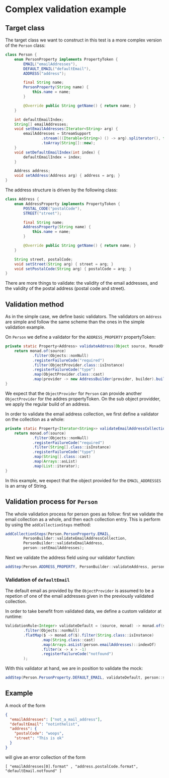 # Complex validation example

## Target class

The target class we want to construct in this test is a more complex
version of the `Person` class:
```java
class Person {
    enum PersonProperty implements PropertyToken {
        EMAIL("emailAddresses"),
        DEFAULT_EMAIL("defaultEmail"),
        ADDRESS("address");

        final String name;
        PersonProperty(String name) {
            this.name = name;
        }

        @Override public String getName() { return name; }
    }

    int defaultEmailIndex;
    String[] emailAddresses;
    void setEmailAddresses(Iterator<String> arg) {
        emailAddresses = StreamSupport
                .stream(((Iterable<String>) () -> arg).spliterator(), false)
                .toArray(String[]::new);
    }
    void setDefaultEmailIndex(int index) {
        defaultEmailIndex = index;
    }

    Address address;
    void setAddress(Address arg) { address = arg; }
}
```
The address structure is driven by the following class:
```java
class Address {
    enum AddressProperty implements PropertyToken {
        POSTAL_CODE("postalCode"),
        STREET("street");

        final String name;
        AddressProperty(String name) {
            this.name = name;
        }

        @Override public String getName() { return name; }
    }

    String street, postalCode;
    void setStreet(String arg) { street = arg; }
    void setPostalCode(String arg) { postalCode = arg; }
}
```
There are more things to validate: the validity of the email addresses,
and the validity of the postal address (postal code and street).

## Validation method

As in the simple case, we define basic validators. The validators on
`Address` are simple and follow the same scheme than the ones in the
simple validation example.

On `Person` we define a validator for the `ADDRESS_PROPERTY` propertyToken:
```java
private static Property<Address> validateAddress(Object source, MonadOfProperty monad) {
    return monad.of(source)
            .filter(Objects::nonNull)
            .registerFailureCode("required")
            .filter(ObjectProvider.class::isInstance)
            .registerFailureCode("type")
            .map(ObjectProvider.class::cast)
            .map(provider -> new AddressBuilder(provider, builder).build());
}
```
We expect that the `ObjectProvider` for `Person` can provide another
`ObjectProvider` for the addres propertyToken. On the sub object providder,
we apply the regular build of an address.

In order to validate the email address collection, we first define a
validator on the collection as a whole:
```java
private static Property<Iterator<String>> validateEmailAddressCollection(Object source, MonadOfProperties monad) {
    return monad.of(source)
            .filter(Objects::nonNull)
            .registerFailureCode("required")
            .filter(String[].class::isInstance)
            .registerFailureCode("type")
            .map(String[].class::cast)
            .map(Arrays::asList)
            .map(List::iterator);
}
```
In this example, we expect that the object provided for the `EMAIL_ADDRESSES`
is an array of String.

## Validation process for `Person`

The whole validation process for person goes as follow:
first we validate the email collection as a whole, and then each collection entry.
This is perform by using the `addCollectionSteps` method:
```java
addCollectionSteps(Person.PersonProperty.EMAIL,
        PersonBuilder::validateEmailAddressCollection,
        PersonBuilder::validateEmailAddress,
        person::setEmailAddresses);
```
Next we validate the address field using our validator function:
```java
addStep(Person.ADDRESS_PROPERTY, PersonBuilder::validateAddress, person::setAddress);
```

### Validation of `defaultEmail`

The default email as provided by the `ObjectProvider` is assumed to be 
a repetion of one of the email addresses given in the previously validated collection.

In order to take benefit from validated data, we define a custom validator
at runtime:
```java
ValidationRule<Integer> validateDefault = (source, monad) -> monad.of(source)
        .filter(Objects::nonNull)
        .flatMap($ -> monad.of($).filter(String.class::isInstance)
                .map(String.class::cast)
                .map(Arrays.asList(person.emailAddresses)::indexOf)
                .filter(x -> x > -1)
                .registerFailureCode("notfound")
        );
```
With this validator at hand, we are in position to validate the mock:
```java
addStep(Person.PersonProperty.DEFAULT_EMAIL, validateDefault, person::setDefaultEmailIndex);
```

## Example

A mock of the form
```json
{
  "emailAddresses": ["not_a_mail_address"],
  "defaultEmail": "notinthelist",
  "address": {
    "postalCode": "woops",
    "street": "This is ok"
  }
}
```
will give an error collection of the form
```
[ "emailAddresses[0].format" , "address.postalCode.format", "defaultEmail.notfound" ]
```